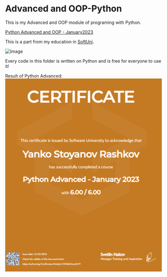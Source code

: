 # Advanced and OOP-Python

This is my Advanced and OOP module of programing with Python.

[Python Advanced and OOP - January2023](https://softuni.bg/modules/74/python-advanced/1382)

This is a part from my education in [SoftUni](https://about.softuni.bg/). 

<img alt='Image' width="300px" src="https://softuni.bg/Content/images/open-graph/university-default-og.png"/>


Every code in this folder is written on Python and is free for everyone to use it!


Result of Python Advanced:
![img.png](img.png)